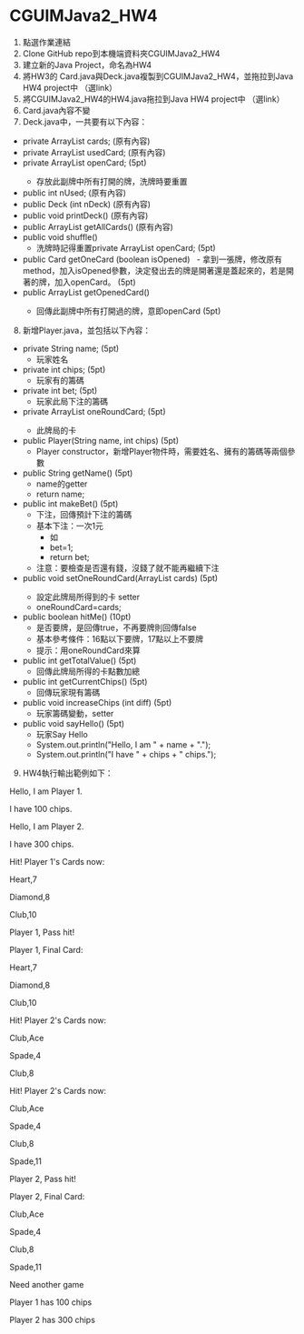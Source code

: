 # CGUIMJava2_HW4

1.	點選作業連結
2.	Clone GitHub repo到本機端資料夾CGUIMJava2_HW4
3.	建立新的Java Project，命名為HW4
4.	將HW3的 Card.java與Deck.java複製到CGUIMJava2_HW4，並拖拉到Java HW4 project中 （選link）
5.	將CGUIMJava2_HW4的HW4.java拖拉到Java HW4 project中 （選link）
6.	Card.java內容不變
7.	Deck.java中，一共要有以下內容：
  - private ArrayList<Card> cards; (原有內容)
  - private ArrayList<Card> usedCard; (原有內容)
  - private ArrayList<Card> openCard; (5pt)
    - 存放此副牌中所有打開的牌，洗牌時要重置
  - public int nUsed; (原有內容)
  - public Deck (int nDeck)  (原有內容)
  - public void printDeck() (原有內容)
  - public ArrayList<Card> getAllCards() (原有內容)
  - public void shuffle()
    - 洗牌時記得重置private ArrayList<Card> openCard; (5pt)
  - public Card getOneCard (boolean isOpened)
    - 拿到一張牌，修改原有method，加入isOpened參數，決定發出去的牌是開著還是蓋起來的，若是開著的牌，加入openCard。 (5pt)
  - public ArrayList<Card> getOpenedCard()
    - 回傳此副牌中所有打開過的牌，意即openCard  (5pt)
    
8.	新增Player.java，並包括以下內容：
  - private String name; (5pt)
    - 玩家姓名
  - private int chips; (5pt)
    - 玩家有的籌碼
  - private int bet; (5pt)
    - 玩家此局下注的籌碼
  - private ArrayList<Card> oneRoundCard; (5pt)
    - 此牌局的卡
  - public Player(String name, int chips) (5pt)
    - Player constructor，新增Player物件時，需要姓名、擁有的籌碼等兩個參數
  - public String getName() (5pt)
    - name的getter
    - return name;
  - public int makeBet() (5pt)
    - 下注，回傳預計下注的籌碼
    - 基本下注：一次1元
      - 如
      - bet=1;
      - return bet;
    - 注意：要檢查是否還有錢，沒錢了就不能再繼續下注
  - public void setOneRoundCard(ArrayList<Card> cards) (5pt)
    - 設定此牌局所得到的卡 setter
    - oneRoundCard=cards;
  - public boolean hitMe() (10pt)
    - 是否要牌，是回傳true，不再要牌則回傳false
    - 基本參考條件：16點以下要牌，17點以上不要牌
    - 提示：用oneRoundCard來算
  - public int getTotalValue() (5pt)
    - 回傳此牌局所得的卡點數加總
  - public int getCurrentChips() (5pt)
    - 回傳玩家現有籌碼
  - public void increaseChips (int diff) (5pt)
    - 玩家籌碼變動，setter
  - public void sayHello() (5pt)
    - 玩家Say Hello
    - System.out.println("Hello, I am " + name + ".");
    - System.out.println("I have " + chips + " chips.");

9.	HW4執行輸出範例如下：

Hello, I am Player 1.

I have 100 chips.

Hello, I am Player 2.

I have 300 chips.

Hit! Player 1's Cards now:

Heart,7

Diamond,8

Club,10

Player 1, Pass hit!

Player 1, Final Card:

Heart,7

Diamond,8

Club,10

Hit! Player 2's Cards now:

Club,Ace

Spade,4

Club,8

Hit! Player 2's Cards now:

Club,Ace

Spade,4

Club,8

Spade,11

Player 2, Pass hit!

Player 2, Final Card:

Club,Ace

Spade,4

Club,8

Spade,11

Need another game

Player 1 has 100 chips

Player 2 has 300 chips
